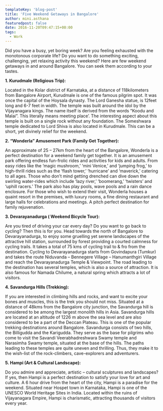 ```yaml
---
templateKey: 'blog-post'
title: 'Five Weekend Getaways in Bangalore'
author: mini.asthana
featuredpost: false
date: 2016-11-20T09:47:15+00:00
tags:
  - Work
---
```

Did you have a busy, yet boring week? Are you feeling exhausted with the monotonous corporate life? Do you want to do something exciting, challenging, yet relaxing activity this weekend? Here are few weekend getaways in and around Bangalore. You can seek them according to your tastes.

**1. Kurudmale (Religious Trip):**

Located in the Kolar district of Karnataka, at a distance of 118kilometers from Bangalore Airport, Kurudmale is one of the famous pilgrim spot. It was once the capital of the Hoysala dynasty. The Lord Ganesha statue, is 12feet long and 6-7 feet in width. The temple was built around the idol by the Vijayanagara kings. The name itself is derived from the words “Koodu and Malai”. This literally means meeting place&#8217;. The interesting aspect about this temple is built on a single rock without any foundation. The Someshwara temple dedicated to Lord Shiva is also located in Kurudmale. This can be a short, yet divinely relief for the weekend.

**2. “Wonderla” Amusement Park (Family Get Together):**
  
An approximate of 25 – 27km from the heart of the Bangalore, Wonderla is a perfect destination for a weekend family get together. It is an amusement park offering endless fun-frolic rides and activities for kids and adults. From easy rides like the &#8216;magic mushroom,&#8217; &#8216;mini Venice,&#8217; and &#8216;jumping frog,&#8217; to high-thrill rides such as the &#8216;flash tower,&#8217; &#8216;hurricane&#8217; and &#8216;maverick,&#8217; catering to all ages. Those who don&#8217;t mind getting drenched can dive down the swirling water-rides which include &#8216;lazy river,&#8217; &#8216;boomerang,&#8217; &#8216;twisters&#8217; and &#8216;uphill racers.&#8217; The park also has play pools, wave pools and a rain dance enclosure. For those who wish to extend their visit, Wonderla houses a quaint resort in the premises, with luxury rooms, a fine dining restaurant and large halls for celebrations and meetings. A pitch perfect destination for family rejuvenation.

**3. Devarayanadurga ( Weekend Bicycle Tour):** 

Are you tired of driving your car every day? Do you want to go back to cycling? Then this is for you. Head towards the north of Bangalore to Devarayanadurga, to enjoy some gruelling yet serene landscapes of the attractive hill station, surrounded by forest providing a courted calmness for cycling trails. It takes a total of 75 kms of cycling trail to & fro from the destination. Cycling to Devarayanadurga starts from Govindapura (Tumkur) and takes the route Niduvanda – Bennegere Village – Hanumanthgiri Village and reach the Devarayanadurga Temple & Viewpoint. The road leading to the destination has several temples, which is also a source of attraction. It is also famous for Namada Chilume, a natural spring which attracts a lot of visitors.

**4. Savandurga Hills (Trekking):**
  
If you are interested in climbing hills and rocks, and want to excite your bones and muscles, this is the trek you should not miss. Situated at a distance of 48kms from the Bangalore city junction, the Savandurga hill is considered to be among the largest monolith hills in Asia. Savandurga hills are located at an altitude of 1226 m above the sea level and are also considered to be a part of the Deccan Plateau. This is one of the popular trekking destinations around Bangalore. Savandurga consists of two hills, the Billigudda and the Karigudda. They serve as the base for pilgrims who come to visit the Savandi Veerabhadreshwara Swamy temple and Narasimha Swamy temple, situated at the base of the hills. The paths leading to these temples are quite uneven and thrilling. Thus, they make it to the wish-list of the rock-climbers, cave-explorers and adventurers.

**5. Hampi (Art & Cultural Landscape):**
  
Do you admire and appreciate, artistic &#8211; cultural sculptures and landscapes? If yes, then Hampi is a perfect destination to satisfy your love for art and culture. A 6 hour drive from the heart of the city, Hampi is a paradise for the weekend. Situated near Hospet town in Karnataka, Hampi is one of the UNESCO World Heritage Sites in India. Located within the ruins of Vijayanagara Empire, Hampi is charismatic, attracting thousands of visitors every year.